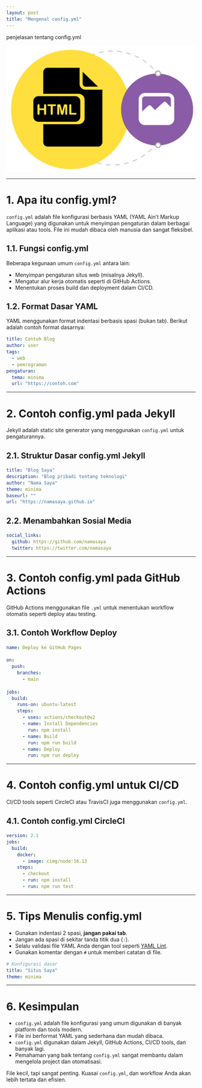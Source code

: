 ```yaml
---
layout: post
title: "Mengenal config.yml"
---
```

penjelasan tentang config.yml

![config.yml](/assets/images/htmlgambar.png)

---

# 1. **Apa itu config.yml?**

`config.yml` adalah file konfigurasi berbasis YAML (YAML Ain’t Markup Language) yang digunakan untuk menyimpan pengaturan dalam berbagai aplikasi atau tools. File ini mudah dibaca oleh manusia dan sangat fleksibel.

## 1.1. **Fungsi config.yml**

Beberapa kegunaan umum `config.yml` antara lain:

- Menyimpan pengaturan situs web (misalnya Jekyll).
- Mengatur alur kerja otomatis seperti di GitHub Actions.
- Menentukan proses build dan deployment dalam CI/CD.

## 1.2. **Format Dasar YAML**

YAML menggunakan format indentasi berbasis spasi (bukan tab). Berikut adalah contoh format dasarnya:

```yaml
title: Contoh Blog
author: user
tags:
  - web
  - pemrograman
pengaturan:
  tema: minima
  url: "https://contoh.com"
````

---

# 2. **Contoh config.yml pada Jekyll**

Jekyll adalah static site generator yang menggunakan `config.yml` untuk pengaturannya.

## 2.1. **Struktur Dasar config.yml Jekyll**

```yaml
title: "Blog Saya"
description: "Blog pribadi tentang teknologi"
author: "Nama Saya"
theme: minima
baseurl: "" 
url: "https://namasaya.github.io"
```

## 2.2. **Menambahkan Sosial Media**

```yaml
social_links:
  github: https://github.com/namasaya
  twitter: https://twitter.com/namasaya
```

---

# 3. **Contoh config.yml pada GitHub Actions**

GitHub Actions menggunakan file `.yml` untuk menentukan workflow otomatis seperti deploy atau testing.

## 3.1. **Contoh Workflow Deploy**

```yaml
name: Deploy ke GitHub Pages

on:
  push:
    branches:
      - main

jobs:
  build:
    runs-on: ubuntu-latest
    steps:
      - uses: actions/checkout@v2
      - name: Install Dependencies
        run: npm install
      - name: Build
        run: npm run build
      - name: Deploy
        run: npm run deploy
```

---

# 4. **Contoh config.yml untuk CI/CD**

CI/CD tools seperti CircleCI atau TravisCI juga menggunakan `config.yml`.

## 4.1. **Contoh config.yml CircleCI**

```yaml
version: 2.1
jobs:
  build:
    docker:
      - image: cimg/node:16.13
    steps:
      - checkout
      - run: npm install
      - run: npm run test
```

---

# 5. **Tips Menulis config.yml**

* Gunakan indentasi 2 spasi, **jangan pakai tab**.
* Jangan ada spasi di sekitar tanda titik dua (`:`).
* Selalu validasi file YAML Anda dengan tool seperti [YAML Lint](https://www.yamllint.com/).
* Gunakan komentar dengan `#` untuk memberi catatan di file.

```yaml
# Konfigurasi dasar
title: "Situs Saya"
theme: minima
```

---

# 6. **Kesimpulan**

* `config.yml` adalah file konfigurasi yang umum digunakan di banyak platform dan tools modern.
* File ini berformat YAML yang sederhana dan mudah dibaca.
* `config.yml` digunakan dalam Jekyll, GitHub Actions, CI/CD tools, dan banyak lagi.
* Pemahaman yang baik tentang `config.yml` sangat membantu dalam mengelola project dan otomatisasi.

File kecil, tapi sangat penting. Kuasai `config.yml`, dan workflow Anda akan lebih tertata dan efisien.

```
```

